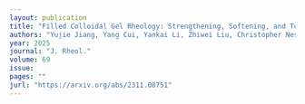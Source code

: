 ```yaml
---
layout: publication
title: "Filled Colloidal Gel Rheology: Strengthening, Softening, and Tuneability"
authors: "Yujie Jiang, Yang Cui, Yankai Li, Zhiwei Liu, Christopher Ness, Ryohei Seto"
year: 2025
journal: "J. Rheol."
volume: 69
issue: 
pages: ""
jurl: "https://arxiv.org/abs/2311.08751"
---
```

